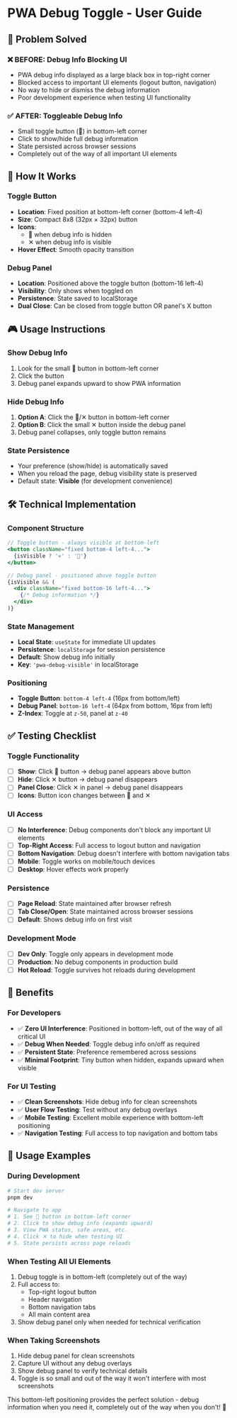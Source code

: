 # PWA Debug Toggle - User Guide

## 🎯 **Problem Solved**

### **❌ BEFORE: Debug Info Blocking UI**
- PWA debug info displayed as a large black box in top-right corner
- Blocked access to important UI elements (logout button, navigation)
- No way to hide or dismiss the debug information
- Poor development experience when testing UI functionality

### **✅ AFTER: Toggleable Debug Info**
- Small toggle button (🐛) in bottom-left corner
- Click to show/hide full debug information
- State persisted across browser sessions
- Completely out of the way of all important UI elements

## 🔧 **How It Works**

### **Toggle Button**
- **Location**: Fixed position at bottom-left corner (bottom-4 left-4)
- **Size**: Compact 8x8 (32px × 32px) button
- **Icons**: 
  - 🐛 when debug info is hidden
  - ✕ when debug info is visible
- **Hover Effect**: Smooth opacity transition

### **Debug Panel**
- **Location**: Positioned above the toggle button (bottom-16 left-4)
- **Visibility**: Only shows when toggled on
- **Persistence**: State saved to localStorage
- **Dual Close**: Can be closed from toggle button OR panel's X button

## 🎮 **Usage Instructions**

### **Show Debug Info**
1. Look for the small 🐛 button in bottom-left corner
2. Click the button
3. Debug panel expands upward to show PWA information

### **Hide Debug Info**
1. **Option A**: Click the 🐛/✕ button in bottom-left corner
2. **Option B**: Click the small ✕ button inside the debug panel
3. Debug panel collapses, only toggle button remains

### **State Persistence**
- Your preference (show/hide) is automatically saved
- When you reload the page, debug visibility state is preserved
- Default state: **Visible** (for development convenience)

## 🛠️ **Technical Implementation**

### **Component Structure**
```jsx
// Toggle button - always visible at bottom-left
<button className="fixed bottom-4 left-4...">
  {isVisible ? '✕' : '🐛'}
</button>

// Debug panel - positioned above toggle button
{isVisible && (
  <div className="fixed bottom-16 left-4...">
    {/* Debug information */}
  </div>
)}
```

### **State Management**
- **Local State**: `useState` for immediate UI updates
- **Persistence**: `localStorage` for session persistence
- **Default**: Show debug info initially
- **Key**: `'pwa-debug-visible'` in localStorage

### **Positioning**
- **Toggle Button**: `bottom-4 left-4` (16px from bottom/left)
- **Debug Panel**: `bottom-16 left-4` (64px from bottom, 16px from left)
- **Z-Index**: Toggle at `z-50`, panel at `z-40`

## ✅ **Testing Checklist**

### **Toggle Functionality**
- [ ] **Show**: Click 🐛 button → debug panel appears above button
- [ ] **Hide**: Click ✕ button → debug panel disappears
- [ ] **Panel Close**: Click ✕ in panel → debug panel disappears
- [ ] **Icons**: Button icon changes between 🐛 and ✕

### **UI Access**
- [ ] **No Interference**: Debug components don't block any important UI elements
- [ ] **Top-Right Access**: Full access to logout button and navigation
- [ ] **Bottom Navigation**: Debug doesn't interfere with bottom navigation tabs
- [ ] **Mobile**: Toggle works on mobile/touch devices
- [ ] **Desktop**: Hover effects work properly

### **Persistence**
- [ ] **Page Reload**: State maintained after browser refresh
- [ ] **Tab Close/Open**: State maintained across browser sessions
- [ ] **Default**: Shows debug info on first visit

### **Development Mode**
- [ ] **Dev Only**: Toggle only appears in development mode
- [ ] **Production**: No debug components in production build
- [ ] **Hot Reload**: Toggle survives hot reloads during development

## 🎉 **Benefits**

### **For Developers**
- ✅ **Zero UI Interference**: Positioned in bottom-left, out of the way of all critical UI
- ✅ **Debug When Needed**: Toggle debug info on/off as required
- ✅ **Persistent State**: Preference remembered across sessions
- ✅ **Minimal Footprint**: Tiny button when hidden, expands upward when visible

### **For UI Testing**
- ✅ **Clean Screenshots**: Hide debug info for clean screenshots
- ✅ **User Flow Testing**: Test without any debug overlays
- ✅ **Mobile Testing**: Excellent mobile experience with bottom-left positioning
- ✅ **Navigation Testing**: Full access to top navigation and bottom tabs

## 🚀 **Usage Examples**

### **During Development**
```bash
# Start dev server
pnpm dev

# Navigate to app
# 1. See 🐛 button in bottom-left corner
# 2. Click to show debug info (expands upward)
# 3. View PWA status, safe areas, etc.
# 4. Click ✕ to hide when testing UI
# 5. State persists across page reloads
```

### **When Testing All UI Elements**
1. Debug toggle is in bottom-left (completely out of the way)
2. Full access to:
   - Top-right logout button
   - Header navigation
   - Bottom navigation tabs
   - All main content area
3. Show debug panel only when needed for technical verification

### **When Taking Screenshots**
1. Hide debug panel for clean screenshots
2. Capture UI without any debug overlays
3. Show debug panel to verify technical details
4. Toggle is so small and out of the way it won't interfere with most screenshots

This bottom-left positioning provides the perfect solution - debug information when you need it, completely out of the way when you don't! 🎯 